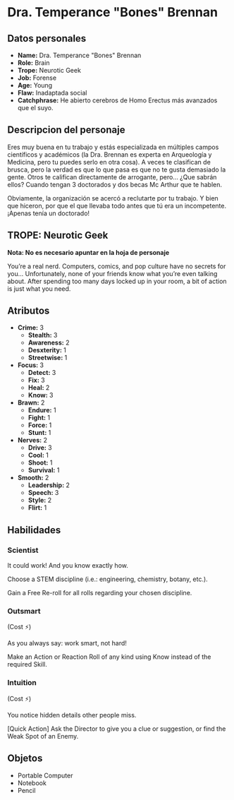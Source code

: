 
# Dra. Temperance "Bones" Brennan

## Datos personales

* **Name:** Dra. Temperance "Bones" Brennan
* **Role:** Brain
* **Trope:** Neurotic Geek
* **Job:** Forense
* **Age:** Young
* **Flaw:** Inadaptada social
* **Catchphrase:** He abierto cerebros de Homo Erectus más avanzados que el suyo.

## Descripcion del personaje

Eres muy buena en tu trabajo y estás especializada en múltiples campos científicos y académicos (la Dra. Brennan es experta en Arqueología y Medicina, pero tu puedes serlo en otra cosa). A veces te clasifican de brusca, pero la verdad es que lo que pasa es que no te gusta demasiado la gente. Otros te califican directamente de arrogante, pero... ¿Que sabrán ellos? Cuando tengan 3 doctorados y dos becas Mc Arthur que te hablen.

Obviamente, la organización se acercó a reclutarte por tu trabajo. Y bien que hiceron, por que el que llevaba todo antes que tú era un incompetente. ¡Apenas tenía un doctorado!


## TROPE: Neurotic Geek

**Nota: No es necesario apuntar en la hoja de personaje**

You’re a real nerd. Computers, comics, and pop culture have no secrets for you... Unfortunately, none of your friends know what you’re even talking about. After spending too many days locked up in your room, a bit of action is just what you need.

## Atributos

* **Crime:** 3
    * **Stealth:** 3
    * **Awareness:** 2
    * **Desxterity:** 1
    * **Streetwise:** 1
* **Focus:** 3
    * **Detect:** 3
    * **Fix:** 3
    * **Heal:** 2
    * **Know:** 3
* **Brawn:** 2
    * **Endure:** 1
    * **Fight:** 1
    * **Force:** 1
    * **Stunt:** 1
* **Nerves:** 2
    * **Drive:** 3
    * **Cool:** 1
    * **Shoot:** 1
    * **Survival:** 1
* **Smooth:** 2
    * **Leadership:** 2
    * **Speech:** 3
    * **Style:** 2
    * **Flirt:** 1


## Habilidades

### Scientist

It could work! And you know exactly how.

Choose a STEM discipline (i.e.: engineering, chemistry, botany, etc.).

Gain a Free Re-roll for all rolls regarding your chosen discipline.


### Outsmart

(Cost ⚡)

As you always say: work smart, not hard!

Make an Action or Reaction Roll of any kind using Know instead of the required Skill.


### Intuition

(Cost ⚡)

You notice hidden details other people miss.

[Quick Action] Ask the Director to give you a clue or suggestion, or find the Weak Spot of an Enemy.




## Objetos

* Portable Computer
* Notebook
* Pencil

